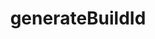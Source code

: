 ---
title: generateBuildId
description: Configure the build id, which is used to identify the current build in which your application is being served.
source: app/api-reference/config/next-config-js/generateBuildId
---